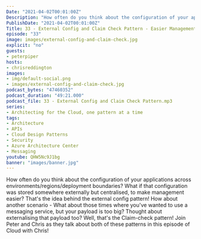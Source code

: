 ```yaml
---
Date: "2021-04-02T00:01:00Z"
Description: "How often do you think about the configuration of your applications across environments/regions/deployment boundaries? What if that configuration was stored somewhere externally but centralised, to make management easier? That's the idea behind the external config pattern! How about another scenario - What about those times where you've wanted to use a messaging service, but your payload is too big? Thought about externalising that payload too? Well, that's the Claim-check pattern! Join Peter and Chris as they talk about both of these patterns in this episode of Cloud with Chris!"
PublishDate: "2021-04-02T00:01:00Z"
Title: 33 - External Config and Claim Check Pattern - Easier Management and Externalising Payloads
episode: "33"
image: images/external-config-and-claim-check.jpg
explicit: "no"
guests:
- peterpiper
hosts:
- chrisreddington
images:
- img/default-social.png
- images/external-config-and-claim-check.jpg
podcast_bytes: "47460352"
podcast_duration: "49:21.000"
podcast_file: 33 - External Config and Claim Check Pattern.mp3
series:
- Architecting for the Cloud, one pattern at a time
tags:
- Architecture
- APIs
- Cloud Design Patterns
- Security
- Azure Architecture Center
- Messaging
youtube: QHW5Nc9J1bg
banner: "images/banner.jpg"
---
```

How often do you think about the configuration of your applications across environments/regions/deployment boundaries? What if that configuration was stored somewhere externally but centralised, to make management easier? That's the idea behind the external config pattern! How about another scenario - What about those times where you've wanted to use a messaging service, but your payload is too big? Thought about externalising that payload too? Well, that's the Claim-check pattern! Join Peter and Chris as they talk about both of these patterns in this episode of Cloud with Chris!